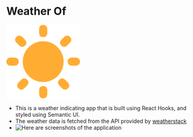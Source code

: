 # Weather Of

![Logo of the app](/public/android-chrome-192x192.png)

-   This is a weather indicating app that is built using React Hooks, and styled using Semantic UI.
-   The weather data is fetched from the API provided by [weatherstack](https://weatherstack.com/)
-   ![Here are screenshots of the application](https://img.techpowerup.org/200723/makephotogallery-net-1595510042.jpg)
